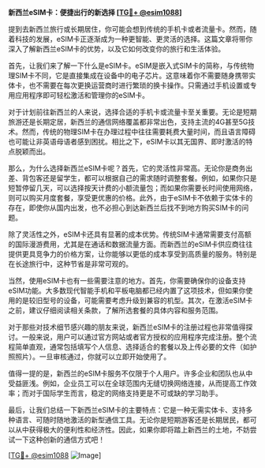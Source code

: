 **新西兰eSIM卡：便捷出行的新选择 [[TG💪+ @esim1088](https://t.me/s/esim1088)]**

提到去新西兰旅行或长期居住，你可能会想到传统的手机卡或者流量卡。然而，随着科技的发展，eSIM卡正逐渐成为一种更智能、更灵活的选择。这篇文章将带你深入了解新西兰eSIM卡的优势，以及它如何改变你的旅行和生活体验。

首先，让我们来了解一下什么是eSIM卡。eSIM是嵌入式SIM卡的简称，与传统物理SIM卡不同，它是直接集成在设备中的电子芯片。这意味着你不需要随身携带实体卡，也不需要在每次更换运营商时进行繁琐的换卡操作。只需通过手机设置或专用应用程序即可轻松激活和管理你的eSIM卡。

对于计划前往新西兰的人来说，选择合适的手机卡或流量卡至关重要。无论是短期旅游还是长期定居，新西兰的通信网络覆盖都非常出色，支持主流的4G甚至5G技术。然而，传统的物理SIM卡在办理过程中往往需要耗费大量时间，而且语言障碍也可能让非英语母语者感到困扰。相比之下，eSIM卡以其无国界、即时激活的特点脱颖而出。

那么，为什么选择新西兰eSIM卡呢？首先，它的灵活性非常高。无论你是商务出差、背包客还是留学生，都可以根据自己的需求随时调整套餐。例如，如果你只是短暂停留几天，可以选择按天计费的小额流量包；而如果你需要长时间使用网络，则可以购买月度套餐，享受更优惠的价格。此外，由于eSIM卡不依赖于实体卡的存在，即使你从国内出发，也不必担心到达新西兰后找不到地方购买SIM卡的问题。

除了灵活性之外，eSIM卡还具有显著的成本优势。传统SIM卡通常需要支付高额的国际漫游费用，尤其是在通话和数据流量方面。而新西兰的eSIM卡供应商往往提供更具竞争力的价格方案，让你能够以更低的成本享受到高质量的服务。特别是在长途旅行中，这种节省是非常可观的。

当然，使用eSIM卡也有一些需要注意的地方。首先，你需要确保你的设备支持eSIM功能。大多数现代智能手机和平板电脑都已经内置了这项技术，但如果你使用的是较旧型号的设备，可能需要考虑升级到兼容的机型。其次，在激活eSIM卡之前，建议仔细阅读相关条款，了解所选套餐的具体内容和服务范围。

对于那些对技术细节感兴趣的朋友来说，新西兰eSIM卡的注册过程也非常值得探讨。一般来说，用户可以通过官方网站或者官方授权的应用程序完成注册。整个流程简单直观，通常包括填写个人信息、选择适合的套餐以及上传必要的文件（如护照照片）。一旦审核通过，你就可以立即开始使用了。

值得一提的是，新西兰的eSIM卡服务不仅限于个人用户。许多企业和团队也从中受益匪浅。例如，企业员工可以在全球范围内无缝切换网络连接，从而提高工作效率；而对于国际学生而言，稳定的网络支持更是不可或缺的学习助手。

最后，让我们总结一下新西兰eSIM卡的主要特点：它是一种无需实体卡、支持多种语言、可随时随地激活的新型通信工具。无论你是短期游客还是长期居民，都可以从中获得极大的便利性和经济性。因此，如果你即将踏上新西兰的土地，不妨尝试一下这种创新的通信方式吧！

[[TG💪+ @esim1088](https://t.me/s/esim1088) ![Image](https://i.postimg.cc/4NQfJmqS/Snipaste-2025-05-13-00-14-12.png)]